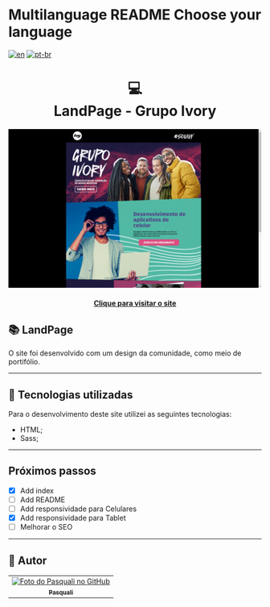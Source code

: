# Multilanguage README Choose your language

[![en](https://img.shields.io/badge/lang-en-red.svg)](https://github.com/PasqualiRafael/ArtePasquali/blob/main/README.en.md) [![pt-br](https://img.shields.io/badge/lang-pt--br-green.svg)](https://github.com/PasqualiRafael/ArtePasquali)

<h1 align="center">
  💻<br>LandPage - Grupo Ivory
</h1>

![Resultado final do projeto](assets/img/preview/preview.png)

<h4 align="center"><a href="#">Clique para visitar o site</a></h4>

## 📚 LandPage

O site foi desenvolvido com um design da comunidade, como meio de portifólio.

---

## 💼 Tecnologias utilizadas

Para o desenvolvimento deste site utilizei as seguintes tecnologias:

-   HTML;
-   Sass;

---

## Próximos passos

-   [x] Add index
-   [ ] Add README
-   [ ] Add responsividade para Celulares
-   [x] Add responsividade para Tablet
-   [ ] Melhorar o SEO

---

<h2>🦄 Autor</h2>

<table>
  <tr>
    <td align="center">
      <a href="https://github.com/PasqualiRafael">
        <img src="https://avatars.githubusercontent.com/u/71941629?v=4" width="100px;" alt="Foto do Pasquali no GitHub"/><br>
        <sub>
          <b>Pasquali</b>
        </sub>
      </a>
    </td>
  </tr>
</table>
